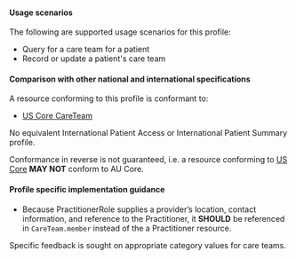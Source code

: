 #### Usage scenarios

The following are supported usage scenarios for this profile:

- Query for a care team for a patient
- Record or update a patient's care team


#### Comparison with other national and international specifications

A resource conforming to this profile is conformant to:
- [US Core CareTeam](http://build.fhir.org/ig/HL7/US-Core/StructureDefinition-us-core-careteam.html)

No equivalent International Patient Access or International Patient Summary profile.

Conformance in reverse is not guaranteed, i.e. a resource conforming to [US Core](http://hl7.org/fhir/us/core) **MAY NOT** conform to AU Core.


#### Profile specific implementation guidance
- Because PractitionerRole supplies a provider’s location, contact information, and reference to the Practitioner, it **SHOULD** be referenced in `CareTeam.member` instead of the a Practitioner resource.

<p class="stu-note">Specific feedback is sought on appropriate category values for care teams.</p>

